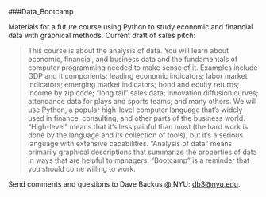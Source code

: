 ###Data_Bootcamp

Materials for a future course using Python to study economic and financial data with graphical methods. Current draft of sales pitch:

>This course is about the analysis of data.  You will learn about economic, financial, and business data and the fundamentals of computer programming needed to make sense of it.  Examples include GDP and it components; leading economic indicators; labor market indicators; emerging market indicators; bond and equity returns; income by zip code; “long tail” sales data; innovation diffusion curves; attendance data for plays and sports teams; and many others.  We will use Python, a popular high-level computer language that’s widely used in finance, consulting, and other parts of the business world.  “High-level” means that it’s less painful than most (the hard work is done by the language and its collection of tools), but it’s a serious language with extensive capabilities.  “Analysis of data” means primarily graphical descriptions that summarize the properties of data in ways that are helpful to managers.  “Bootcamp” is a reminder that you should come willing to work. 

Send comments and questions to Dave Backus @ NYU:  db3@nyu.edu. 
